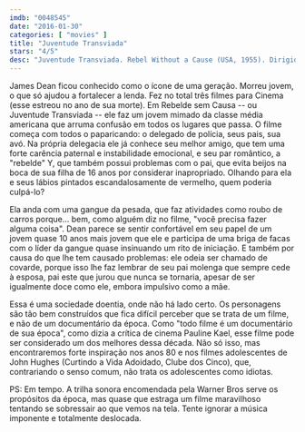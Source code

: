 ```yaml
---
imdb: "0048545"
date: "2016-01-30"
categories: [ "movies" ]
title: "Juventude Transviada"
stars: "4/5"
desc: "Juventude Transviada. Rebel Without a Cause (USA, 1955). Dirigido por Nicholas Ray. Escrito por Stewart Stern, Irving Shulman, Nicholas Ray. Com James Dean, Natalie Wood, Sal Mineo, Jim Backus, Ann Doran, Corey Allen, William Hopper, Rochelle Hudson, Dennis Hopper."
---
```

James Dean ficou conhecido como o ícone de uma geração. Morreu jovem, o que só ajudou a fortalecer a lenda. Fez no total três filmes para Cinema (esse estreou no ano de sua morte). Em Rebelde sem Causa -- ou Juventude Transviada -- ele faz um jovem mimado da classe média americana que arruma confusão em todos os lugares que passa. O filme começa com todos o paparicando: o delegado de polícia, seus pais, sua avó. Na própria delegacia ele já conhece seu melhor amigo, que tem uma forte carência paternal e instabilidade emocional, e seu par romântico, a "rebelde" Y, que também possui problemas com o pai, que evita beijos na boca de sua filha de 16 anos por considerar inapropriado. Olhando para ela e seus lábios pintados escandalosamente de vermelho, quem poderia culpá-lo?

Ela anda com uma gangue da pesada, que faz atividades como roubo de carros porque... bem, como alguém diz no filme, "você precisa fazer alguma coisa". Dean parece se sentir confortável em seu papel de um jovem quase 10 anos mais jovem que ele e participa de uma briga de facas com o líder da gangue quase insinuando um rito de iniciação. E também por causa do que lhe tem causado problemas: ele odeia ser chamado de covarde, porque isso lhe faz lembrar de seu pai molenga que sempre cede à esposa, pai este que jurou que nunca se tornaria, apesar de ser igualmente doce como ele, embora impulsivo como a mãe.

Essa é uma sociedade doentia, onde não há lado certo. Os personagens são tão bem construídos que fica difícil perceber que se trata de um filme, e não de um documentário da época. Como "todo filme é um documentário de sua época", como dizia a crítica de cinema Pauline Kael, esse filme pode ser considerado um dos melhores dessa década. Não só isso, mas encontraremos forte inspiração nos anos 80 e nos filmes adolescentes de John Hughes (Curtindo a Vida Adoidado, Clube dos Cinco), que, contrariando o senso comum, não trata os adolescentes como idiotas.

PS: Em tempo. A trilha sonora encomendada pela Warner Bros serve os propósitos da época, mas quase que estraga um filme maravilhoso tentando se sobressair ao que vemos na tela. Tente ignorar a música imponente e totalmente deslocada.
